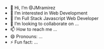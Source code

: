 - 👋 Hi, I’m @JMramirez
- 👀 I’m interested in Web Development
- 🌱 I’m Full Stack Javascript Web Developer
- 💞️ I’m looking to collaborate on ...
- 📫 How to reach me ...
- 😄 Pronouns: ...
- ⚡ Fun fact: ...

<!---
RamirezJM/RamirezJM is a ✨ special ✨ repository because its `README.md` (this file) appears on your GitHub profile.
You can click the Preview link to take a look at your changes.
--->
